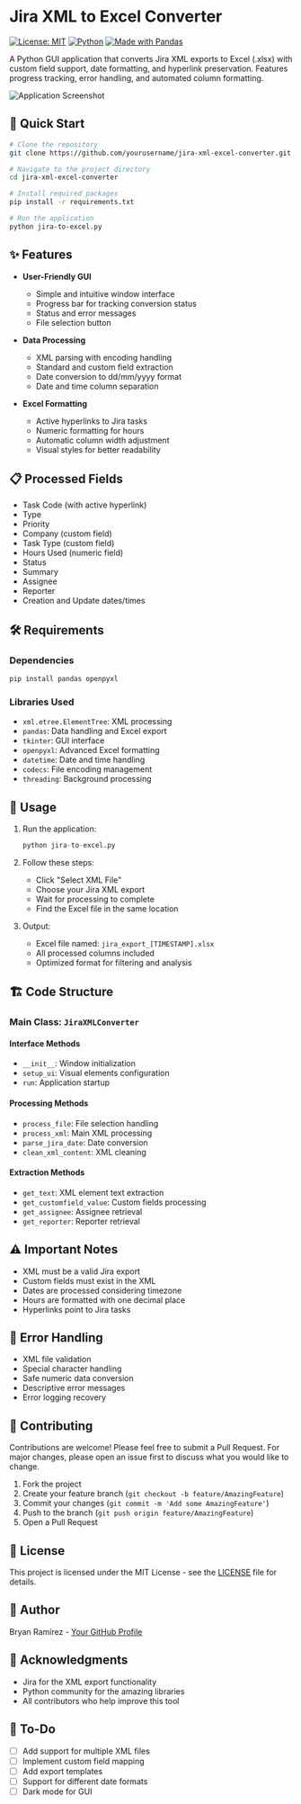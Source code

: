 # Jira XML to Excel Converter

[![License: MIT](https://img.shields.io/badge/License-MIT-yellow.svg)](https://opensource.org/licenses/MIT)
[![Python](https://img.shields.io/badge/python-3.6+-blue.svg)](https://www.python.org/downloads/)
[![Made with Pandas](https://img.shields.io/badge/Made%20with-Pandas-1f425f.svg)](https://pandas.pydata.org/)

A Python GUI application that converts Jira XML exports to Excel (.xlsx) with custom field support, date formatting, and hyperlink preservation. Features progress tracking, error handling, and automated column formatting.

<img src="/api/placeholder/800/400" alt="Application Screenshot">

## 🚀 Quick Start

```bash
# Clone the repository
git clone https://github.com/yourusername/jira-xml-excel-converter.git

# Navigate to the project directory
cd jira-xml-excel-converter

# Install required packages
pip install -r requirements.txt

# Run the application
python jira-to-excel.py
```

## ✨ Features

- **User-Friendly GUI**
  - Simple and intuitive window interface
  - Progress bar for tracking conversion status
  - Status and error messages
  - File selection button

- **Data Processing**
  - XML parsing with encoding handling
  - Standard and custom field extraction
  - Date conversion to dd/mm/yyyy format
  - Date and time column separation

- **Excel Formatting**
  - Active hyperlinks to Jira tasks
  - Numeric formatting for hours
  - Automatic column width adjustment
  - Visual styles for better readability

## 📋 Processed Fields

- Task Code (with active hyperlink)
- Type
- Priority
- Company (custom field)
- Task Type (custom field)
- Hours Used (numeric field)
- Status
- Summary
- Assignee
- Reporter
- Creation and Update dates/times

## 🛠 Requirements

### Dependencies
```bash
pip install pandas openpyxl
```

### Libraries Used
- `xml.etree.ElementTree`: XML processing
- `pandas`: Data handling and Excel export
- `tkinter`: GUI interface
- `openpyxl`: Advanced Excel formatting
- `datetime`: Date and time handling
- `codecs`: File encoding management
- `threading`: Background processing

## 📖 Usage

1. Run the application:
   ```python
   python jira-to-excel.py
   ```

2. Follow these steps:
   - Click "Select XML File"
   - Choose your Jira XML export
   - Wait for processing to complete
   - Find the Excel file in the same location

3. Output:
   - Excel file named: `jira_export_[TIMESTAMP].xlsx`
   - All processed columns included
   - Optimized format for filtering and analysis

## 🏗 Code Structure

### Main Class: `JiraXMLConverter`

#### Interface Methods
- `__init__`: Window initialization
- `setup_ui`: Visual elements configuration
- `run`: Application startup

#### Processing Methods
- `process_file`: File selection handling
- `process_xml`: Main XML processing
- `parse_jira_date`: Date conversion
- `clean_xml_content`: XML cleaning

#### Extraction Methods
- `get_text`: XML element text extraction
- `get_customfield_value`: Custom fields processing
- `get_assignee`: Assignee retrieval
- `get_reporter`: Reporter retrieval

## ⚠️ Important Notes

- XML must be a valid Jira export
- Custom fields must exist in the XML
- Dates are processed considering timezone
- Hours are formatted with one decimal place
- Hyperlinks point to Jira tasks

## 🐛 Error Handling

- XML file validation
- Special character handling
- Safe numeric data conversion
- Descriptive error messages
- Error logging recovery

## 🤝 Contributing

Contributions are welcome! Please feel free to submit a Pull Request. For major changes, please open an issue first to discuss what you would like to change.

1. Fork the project
2. Create your feature branch (`git checkout -b feature/AmazingFeature`)
3. Commit your changes (`git commit -m 'Add some AmazingFeature'`)
4. Push to the branch (`git push origin feature/AmazingFeature`)
5. Open a Pull Request

## 📄 License

This project is licensed under the MIT License - see the [LICENSE](LICENSE) file for details.

## 👤 Author

Bryan Ramírez - [Your GitHub Profile](https://github.com/ezzeker)

## 🙏 Acknowledgments

- Jira for the XML export functionality
- Python community for the amazing libraries
- All contributors who help improve this tool

## 📝 To-Do

- [ ] Add support for multiple XML files
- [ ] Implement custom field mapping
- [ ] Add export templates
- [ ] Support for different date formats
- [ ] Dark mode for GUI
